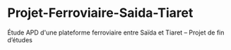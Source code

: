 # Projet-Ferroviaire-Saida-Tiaret
Étude APD d'une plateforme ferroviaire entre Saïda et Tiaret – Projet de fin d’études
